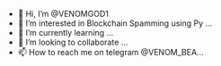 - 👋 Hi, I’m @VENOMGOD1
- 👀 I’m interested in Blockchain Spamming using Py ...
- 🌱 I’m currently learning ...
- 💞️ I’m looking to collaborate ...
- 📫 How to reach me on telegram @VENOM_BEA...

<!---
VENOMGOD1/VENOMGOD1 is a ✨ special ✨ repository because its `README.md` (this file) appears on your GitHub profile.
You can click the Preview link to take a look at your changes.
--->

